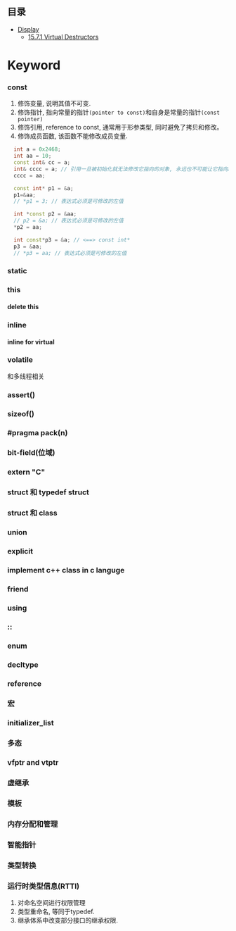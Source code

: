 ## 目录
* [Display](#标题名,点去掉,空格改为-)
    * [15.7.1 Virtual Destructors](#1571-virtual-destructors)

# Keyword

### const

1. 修饰变量, 说明其值不可变.
2. 修饰指针, 指向常量的指针`(pointer to const)`和自身是常量的指针`(const pointer)`
3. 修饰引用, reference to const, 通常用于形参类型, 同时避免了拷贝和修改。
4. 修饰成员函数, 该函数不能修改成员变量.
```c++
  int a = 0x2468;
  int aa = 10;
  const int& cc = a;
  int& cccc = a; // 引用一旦被初始化就无法修改它指向的对象, 永远也不可能让它指向a之外的变量.
  cccc = aa;

  const int* p1 = &a;
  p1=&aa; 
  // *p1 = 3; // 表达式必须是可修改的左值

  int *const p2 = &aa;
  // p2 = &a; // 表达式必须是可修改的左值
  *p2 = aa;

  int const*p3 = &a; // <==> const int* 
  p3 = &aa;
  // *p3 = aa; // 表达式必须是可修改的左值
```
### static

### this
#### delete this

### inline

#### inline for virtual

### volatile
和多线程相关

### assert()

### sizeof()

### #pragma pack(n)

### bit-field(位域)

### extern "C"

### struct 和 typedef struct

### struct 和 class 

### union

### explicit

### implement c++ class in c languge

### friend

### using 

### ::

### enum 

### decltype

### reference

### 宏

### initializer_list

### 多态

### vfptr and  vtptr

### 虚继承

### 模板

### 内存分配和管理

### 智能指针

### 类型转换

### 运行时类型信息(RTTI)



1. 对命名空间进行权限管理
2. 类型重命名, 等同于typedef.
3. 继承体系中改变部分接口的继承权限.